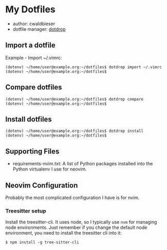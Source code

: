 # My Dotfiles

- author: cwaldbieser
- dotfile manager: [dotdrop](https://dotdrop.readthedocs.io/en/latest/)

## Import a dotfile

Example - Import ~/.vimrc:

```shell
(dotenv) ~/home/user@example.org:~/dotfiles$ dotdrop import ~/.vimrc
(dotenv) ~/home/user@example.org:~/dotfiles$
```

## Compare dotfiles

```shell
(dotenv) ~/home/user@example.org:~/dotfiles$ dotdrop compare
(dotenv) ~/home/user@example.org:~/dotfiles$
```

## Install dotfiles

```shell
(dotenv) ~/home/user@example.org:~/dotfiles$ dotdrop install
(dotenv) ~/home/user@example.org:~/dotfiles$
```

## Supporting Files

- requirements-nvim.txt: A list of Python packages installed into the Python
  virtualenv I use for neovim.

## Neovim Configuration

Probably the most complicated configuration I have is for nvim.

### Treesitter setup

Install the treesitter-cli.  It uses node, so I typically use `nvm` for
managing node environments.  Just remember if you change the default node
environment, you need to install the treesitter cli into it:

```shell
$ npm install -g tree-sitter-cli
```

